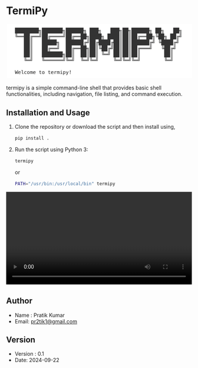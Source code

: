 # TermiPy
![logo](assets/termipy.png)

termipy is a simple command-line shell that provides basic shell functionalities, including navigation, file listing, and command execution.

## Installation and Usage
1. Clone the repository or download the script and then install using,

   ```bash
   pip install .
   ```

2. Run the script using Python 3:

   ```bash
   termipy
   ```

   or 

   ```bash
   PATH="/usr/bin:/usr/local/bin" termipy
   ```

<video width="100%" height="20%" controls>
  <source src="assets/termipy.mov" type="video/mp4">
  Your browser does not support the video tag.
</video>

## Author
- Name : Pratik Kumar  
- Email: pr2tik1@gmail.com

## Version
- Version : 0.1
- Date: 2024-09-22
